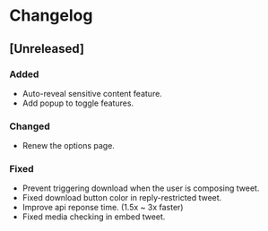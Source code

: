 # Changelog

## [Unreleased]

### Added

- Auto-reveal sensitive content feature.
- Add popup to toggle features.

### Changed

- Renew the options page.

### Fixed

- Prevent triggering download when the user is composing tweet.
- Fixed download button color in reply-restricted tweet.
- Improve api reponse time. (1.5x ~ 3x faster)
- Fixed media checking in embed tweet.
